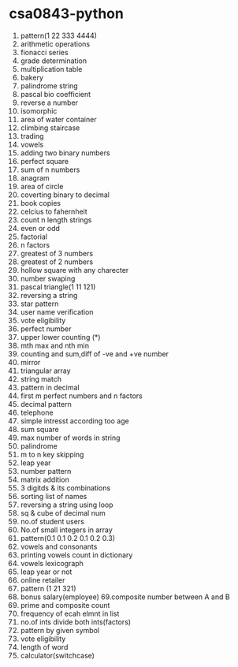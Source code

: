 # csa0843-python
1. pattern(1 22 333 4444)
2. arithmetic operations
3. fionacci series
4. grade determination
5. multiplication table
6. bakery
7. palindrome string
8. pascal bio coefficient
9. reverse a number
10. isomorphic
11. area of water container
12. climbing staircase
13. trading
14. vowels
15. adding two binary numbers
16. perfect square
17. sum of n numbers
18. anagram
19. area of circle
20. coverting binary to decimal
21. book copies
22. celcius to fahernheit
23. count n length strings
24. even or odd
25. factorial
26. n factors
27. greatest of 3 numbers
28. greatest of 2 numbers
29. hollow square with any charecter 
30. number swaping
31. pascal triangle(1 11 121)
32. reversing a string
33. star pattern
34. user name verification
35. vote eligibility
36. perfect number
37. upper lower counting (*)
38. mth max and nth min
39. counting and sum,diff of -ve and +ve number
40. mirror 
41. triangular array
42. string match
43. pattern in decimal
44. first m perfect numbers and n factors
45. decimal pattern
46. telephone
47. simple intresst according too age
48. sum square
49. max number of words in string
50. palindrome
51. m to n key skipping
52. leap year
53. number pattern
54. matrix addition
55. 3 digitds & its combinations
56. sorting list of names
57. reversing a string using loop
58. sq & cube of decimal num
59. no.of student users
60. No.of small integers in array
61. pattern(0.1   0.1 0.2   0.1 0.2 0.3)
62. vowels and consonants
63. printing vowels count in dictionary
64. vowels lexicograph
65. leap year or not
66. online retailer
67. pattern  (1 21 321)
68. bonus salary(employee) 
69.composite number between A and B
70. prime and composite count
71. frequency of ecah elmnt in list
72. no.of ints divide both ints(factors)
73. pattern by given symbol
74. vote eligibility
75. length of word
76. calculator(switchcase)
